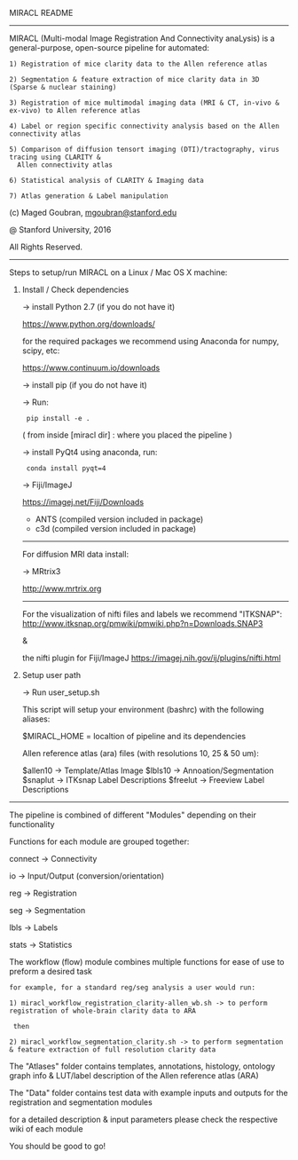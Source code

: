 MIRACL README
______________

MIRACL (Multi-modal Image Registration And Connectivity anaLysis)
is a general-purpose, open-source pipeline for automated:

	1) Registration of mice clarity data to the Allen reference atlas

	2) Segmentation & feature extraction of mice clarity data in 3D (Sparse & nuclear staining)

	3) Registration of mice multimodal imaging data (MRI & CT, in-vivo & ex-vivo) to Allen reference atlas

	4) Label or region specific connectivity analysis based on the Allen connectivity atlas

    5) Comparison of diffusion tensort imaging (DTI)/tractography, virus tracing using CLARITY &
      Allen connectivity atlas

    6) Statistical analysis of CLARITY & Imaging data

	7) Atlas generation & Label manipulation


(c) Maged Goubran, 
    mgoubran@stanford.edu

@ Stanford University, 2016

All Rights Reserved. 

____________________________


Steps to setup/run MIRACL on a Linux / Mac OS X machine:


1) Install / Check dependencies

    -> install Python 2.7 (if you do not have it)  
    
      https://www.python.org/downloads/
    
      for the required packages we recommend using Anaconda for numpy, scipy, etc:
        
      https://www.continuum.io/downloads
    
    -> install pip (if you do not have it)
        
    -> Run: 
    
        pip install -e .   
        
      ( from inside [miracl dir] : where you placed the pipeline )
    
    -> install PyQt4 using anaconda, run:
        
        conda install pyqt=4
            
    -> Fiji/ImageJ
    
      https://imagej.net/Fiji/Downloads
    
    - ANTS (compiled version included in package)
    - c3d (compiled version included in package)
    
    _________________
    
    For diffusion MRI data install:

    -> MRtrix3
   
      http://www.mrtrix.org
                
    _________________

    For the visualization of nifti files and labels we recommend "ITKSNAP":
    http://www.itksnap.org/pmwiki/pmwiki.php?n=Downloads.SNAP3

    &

    the nifti plugin for Fiji/ImageJ
    https://imagej.nih.gov/ij/plugins/nifti.html


2) Setup user path

	-> Run user_setup.sh 
    
    This script will setup your environment (bashrc) with the following aliases:
    
    $MIRACL_HOME = localtion of pipeline and its dependencies
    
    Allen reference atlas (ara) files (with resolutions 10, 25 & 50 um):
    
    $allen10 -> Template/Atlas Image
    $lbls10  -> Annoation/Segmentation    
    $snaplut -> ITKsnap Label Descriptions
    $freelut -> Freeview Label Descriptions
    
____________________________


The pipeline is combined of different "Modules" depending on their functionality

Functions for each module are grouped together:
  
   connect -> Connectivity

   io -> Input/Output (conversion/orientation)
    
   reg -> Registration
    
   seg -> Segmentation
    
   lbls -> Labels
    
   stats -> Statistics


The workflow (flow) module combines multiple functions for ease of use to preform a desired task
     
    for example, for a standard reg/seg analysis a user would run: 
    
    1) miracl_workflow_registration_clarity-allen_wb.sh -> to perform registration of whole-brain clarity data to ARA
    
     then
    
    2) miracl_workflow_segmentation_clarity.sh -> to perform segmentation & feature extraction of full resolution clarity data 


The "Atlases" folder contains templates, annotations, histology, ontology graph info & LUT/label description of the Allen reference atlas (ARA)


The "Data" folder contains test data with example inputs and outputs for the registration and segmentation modules


for a detailed description & input parameters please check the respective wiki of each module 


You should be good to go!
